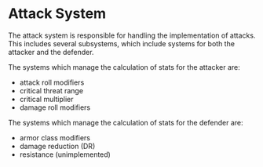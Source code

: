 # Attack System
The attack system is responsible for handling the implementation of attacks. This includes several subsystems, which include systems for both the attacker and the defender.

The systems which manage the calculation of stats for the attacker are:
* attack roll modifiers
* critical threat range
* critical multiplier
* damage roll modifiers

The systems which manage the calculation of stats for the defender are:

* armor class modifiers
* damage reduction (DR)
* resistance (unimplemented)
